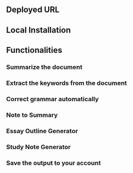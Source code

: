 ## Deployed URL



## Local Installation





## Functionalities





### Summarize the document





### Extract the keywords from the document





### Correct grammar automatically





### Note to Summary





### Essay Outline Generator





### Study Note Generator







### Save the output to your account

